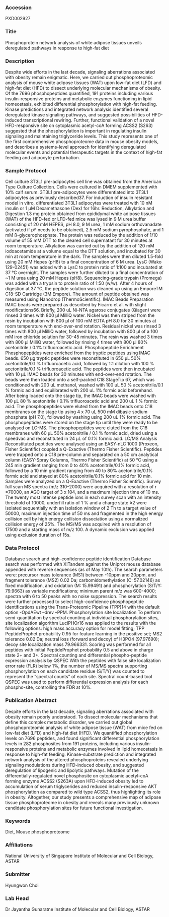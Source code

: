 ### Accession
PXD002927

### Title
Phosphoprotein network analysis of white adipose tissues unveils deregulated pathways in response to high-fat diet

### Description
Despite wide efforts in the last decade, signaling aberrations associated with obesity remain enigmatic. Here, we carried out phosphoproteomic analysis of mouse white adipose tissues (WAT) upon low-fat diet (LFD) and high-fat diet (HFD) to dissect underlying molecular mechanisms of obesity. Of the 7696 phosphopeptides quantified, 191 proteins including various insulin-responsive proteins and metabolic enzymes functioning in lipid homeostasis, exhibited differential phosphorylation with high-fat feeding. Kinase predictions and integrated network analysis identified several deregulated kinase signaling pathways, and suggested possibilities of HFD-induced transcriptional rewiring. Further, functional validation of a novel HFD-responsive site on cytoplasmic acetyl-coA forming ACSS2 (S263) suggested that the phosphorylation is important in regulating insulin signaling and maintaining triglyceride levels. This study represents one of the first comprehensive phosphoproteome data in mouse obesity models, and describes a systems-level approach for identifying deregulated molecular events and potential therapeutic targets in the context of high-fat feeding and adipocyte perturbation.

### Sample Protocol
Cell culture  3T3L1 pre-adipocytes cell line was obtained from the American Type Culture Collection. Cells were cultured in DMEM supplemented with 10% calf serum. 3T3L1 pre-adipocytes were differentiated into 3T3L1 adipocytes as previously described37. For induction of insulin resistant model in vitro, differentiated 3T3L1 adipocytes were treated with 10 nM insulin or 1 μM Dexamethasone (Dex) for 16hr.  Reduction, Alkylation and Digestion 1.3 mg protein obtained from epididymal white adipose tissues (WAT) of the HFD-fed or LFD-fed mice was lysed in 9 M urea buffer consisting of 20 mM HEPES, pH 8.0, 9 M urea, 1 mM sodium orthovanadate (activated if pY needs to be obtained), 2.5 mM sodium pyrophosphate, and 1 mM ß-glycerophosphate.  The protein was reduced by the addition of 1/10 volume of 55 mM DTT to the cleared cell supernatant for 30 minutes at room temperature. Alkylation was carried out by the addition of 120 mM iodoacetamide at a volume equal to the DTT solution, and incubated for 30 min at room temperature in the dark. The samples were then diluted 1.5-fold using 20 mM Hepes (pH8) to a final concentration of 6 M urea. LysC (Wako 129-02451) was added with a LysC to protein ratio of 1:100 and incubated at 37 °C overnight. The samples were further diluted to a final concentration of ~1 M urea using 20 mM Hepes (pH8). Sequencing-grade trypsin (Promega) was added with a trypsin to protein ratio of 1:50 (w/w). After 4 hours of digestion at 37 °C, the peptide solution was cleaned up using an EmporeTM C18-SD Cartridge (3M Empore). The amount of peptide obtained was measured using Nanodrop (ThermoScientific).   IMAC Beads Preparation  IMAC beads were prepared as described by Ficarro et al. with slight modifications66. Briefly, 200 uL Ni-NTA agarose conjugates (Qiagen) were rinsed 3 times with 800 µl MilliQ water. Nickel was then striped from the resin by incubation with 800 µl of 100 mM EDTA pH 8.0 for 30 minutes at room temperature with end-over-end rotation. Residual nickel was rinsed 3 times with 800 µl MilliQ water, followed by incubation with 800 µl of a 100 mM iron chloride solution for 30-45 minutes. The resin was washed 3 times with 800 µl MilliQ water, followed by rinsing 4 times with 800 µl 80%  acetonitrile / 0.1% trifluoroacetic acid.  Phosphopeptide Enrichment  Phosphopeptides were enriched from the tryptic peptides using IMAC beads. 650 μg tryptic peptides were reconstituted in 650 μL 50% acetonitrile/0.1 % trifluoroacetic acid, followed by 1:1 dilution with 100 % acetonitrile/0.1 % trifluoroacetic acid.  The peptides were then incubated with 10 μL IMAC beads for 30 minutes with end-over-end rotation. The beads were then loaded onto a self-packed C18 StageTip 67, which was conditioned with  200 uL methanol, washed with 100 uL 50 % acetonitrile/0.1 % formic acid and equilibrated with 200 uL 1% formic acid beforehand. After being loaded onto the stage tip, the IMAC beads were washed with 100 μL 80 % acetonitrile / 0.1% trifluoroacetic acid and 200 uL 1 % formic acid. The phosphopeptides were eluted from the IMAC beads onto C18 membranes on the stage tip using 4 x 70 uL 500 mM dibasic sodium phosphate (pH 7.0), followed by washing using 200 uL 1% formic acid. The phosphopeptides were stored on the stage tip until they were ready to be analysed on LC-MS. The phosphopeptides were eluted from the C18 membranes with 60 μL 50% acetonitrile / 0.1 % formic acid, dried using a speedvac and reconstituted in 24 µL of 0.1% formic acid.  LC/MS Analysis Reconstituted peptides were analysed using an EASY-nLC 1000 (Proxeon, Fisher Scientific) coupled a Q-Exactive (Thermo Fisher Scientific). Peptides were trapped onto a C18 pre-column and separated on a 50 cm analytical column (EASY-Spray Columns, Thermo Fisher Scientific) at 50 °C using a 245 min gradient ranging from 0 to 40% acetonitrile/0.1% formic acid, followed by a 10 min gradient ranging from 40 to 80% acetonitrile/0.1% formic acid and stayed at 80% acetonitrile/0.1% formic acid for 10 min. Samples were analyzed on a Q-Exactive (Thermo Fisher Scientific). Survey full scan MS spectra (m/z 310–2000) were acquired with a resolution of r =70000, an AGC target of 3 x 104, and a maximum injection time of 10 ms. The twenty most intense peptide ions in each survey scan with an intensity threshold of 10000, underfill ratio of 1 % and a charge state ≥2 were isolated sequentially with an isolation window of 2 Th to a target value of 50000, maximum injection time of 50 ms and fragmented in the high energy collision cell by high energy collision dissociation using a normalized collision energy of 25%. The MS/MS was acquired with a resolution of 17500 and a starting mass of m/z 100. A dynamic exclusion was applied using exclusion duration of 15s.

### Data Protocol
Database search and high-confidence peptide identification Database search was performed with X!Tandem against the Uniprot mouse database appended with reverse sequences (as of May 10th). The search parameters were: precursor mass tolerance (MS1) between -10ppm and 20ppm, and fragment tolerance (MS2) 0.02 Da; carbomidomethylation (C: 57.02146) as fixed modification, and oxidation (M: 15.99491) and phosphorylation (S/T/Y: 79.9663) as variable modifications; minimum parent m/z was 600-4000; spectra with 6 to 50 peaks with no noise suppression. The search results were further processed to select high-confidence phosphopeptide identifications using the Trans-Proteomic Pipeline (TPP)14 with the default option -OpdAEwt –drev –PPM.   Phosphorylation site localization To perform semi-quantitation by spectral counting at individual phosphorylation sites, site localization algorithm LuciPHOr16 was applied to the results with the following options: high mass accuracy option for model fitting; TPP PeptideProphet probability 0.95 for feature learning in the positive set; MS2 tolerance 0.02 Da; neutral loss (forward and decoy) of H3PO4 (97.97690); decoy site localization mass 79.966331. Scoring was performed for all peptides with initial PeptideProphet probability 0.5 and above in charge state 2+ and 3+.  Spectral counting and differential phospho-peptide expression analysis by QSPEC With the peptides with false site localization error rate (FLR) below 1%, the number of MS/MS spectra supporting phosphorylation on each candidate residue (S/T/Y) was counted to represent the “spectral counts” of each site. Spectral count-based tool QSPEC was used to perform differential expression analysis for each phospho-site, controlling the FDR at 10%.

### Publication Abstract
Despite efforts in the last decade, signaling aberrations associated with obesity remain poorly understood. To dissect molecular mechanisms that define this complex metabolic disorder, we carried out global phosphoproteomic analysis of white adipose tissue (WAT) from mice fed on low-fat diet (LFD) and high-fat diet (HFD). We quantified phosphorylation levels on 7696 peptides, and found significant differential phosphorylation levels in 282 phosphosites from 191 proteins, including various insulin-responsive proteins and metabolic enzymes involved in lipid homeostasis in response to high-fat feeding. Kinase-substrate prediction and integrated network analysis of the altered phosphoproteins revealed underlying signaling modulations during HFD-induced obesity, and suggested deregulation of lipogenic and lipolytic pathways. Mutation of the differentially-regulated novel phosphosite on cytoplasmic acetyl-coA forming enzyme ACSS2 (S263A) upon HFD-induced obesity led to accumulation of serum triglycerides and reduced insulin-responsive AKT phosphorylation as compared to wild type ACSS2, thus highlighting its role in obesity. Altogether, our study presents a comprehensive map of adipose tissue phosphoproteome in obesity and reveals many previously unknown candidate phosphorylation sites for future functional investigation.

### Keywords
Diet, Mouse phosphoproteome

### Affiliations
National University of Singapore
Institute of Molecular and Cell Biology, ASTAR

### Submitter
Hyungwon  Choi

### Lab Head
Dr Jayantha Gunaratne
Institute of Molecular and Cell Biology, ASTAR


